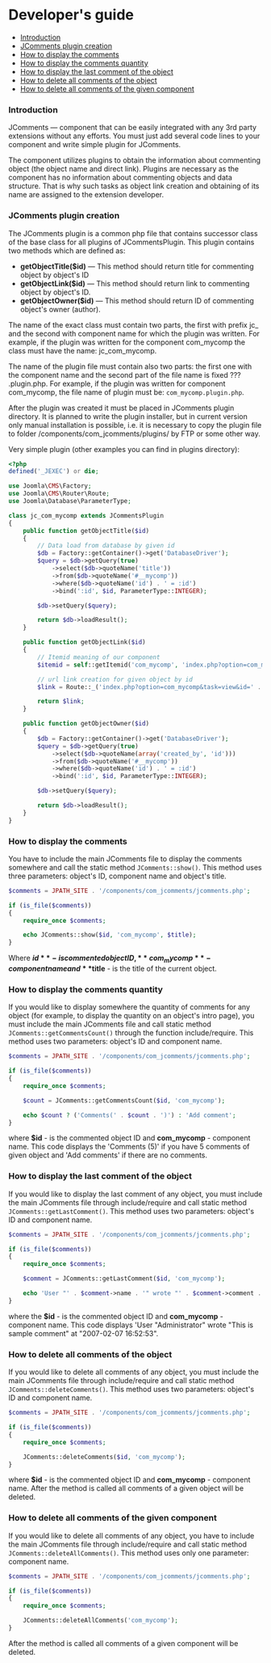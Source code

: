 # Developer's guide

- [Introduction](#introduction)
- [JComments plugin creation](#jcomments-plugin-creation)
- [How to display the comments](#how-to-display-the-comments)
- [How to display the comments quantity](#how-to-display-the-comments-quantity)
- [How to display the last comment of the object](#how-to-display-the-last-comment-of-the-object)
- [How to delete all comments of the object](#how-to-delete-all-comments-of-the-object)
- [How to delete all comments of the given component](#how-to-delete-all-comments-of-the-given-component)

### Introduction

JComments — component that can be easily integrated with any 3rd party extensions without any efforts. You must just add several code lines to your component and write simple plugin for JComments.

The component utilizes plugins to obtain the information about commenting object (the object name and direct link). Plugins are necessary as the component has no information about commenting objects and data structure. That is why such tasks as object link creation and obtaining of its name are assigned to the extension developer.

### JComments plugin creation

The JComments plugin is a common php file that contains successor class of the base class for all plugins of JCommentsPlugin. This plugin contains two methods which are defined as:

* **getObjectTitle($id)** — This method should return title for commenting object by object's ID
* **getObjectLink($id)** — This method should return link to commenting object by object's ID.
* **getObjectOwner($id)** — This method should return ID of commenting object's owner (author).

The name of the exact class must contain two parts, the first with prefix jc_ and the second with component name for which the plugin was written. For example, if the plugin was written for the component com_mycomp the class must have the name: jc_com_mycomp.

The name of the plugin file must contain also two parts: the first one with the component name and the second part of the file name is fixed ??? .plugin.php. For example, if the plugin was written for component com_mycomp, the file name of plugin must be: `com_mycomp.plugin.php`.

After the plugin was created it must be placed in JComments plugin directory. It is planned to write the plugin installer, but in current version only manual installation is possible, i.e. it is necessary to copy the plugin file to folder /components/com_jcomments/plugins/ by FTP or some other way.

Very simple plugin (other examples you can find in plugins directory):

```php
<?php
defined('_JEXEC') or die;

use Joomla\CMS\Factory;
use Joomla\CMS\Router\Route;
use Joomla\Database\ParameterType;

class jc_com_mycomp extends JCommentsPlugin
{
	public function getObjectTitle($id)
	{
		// Data load from database by given id
		$db = Factory::getContainer()->get('DatabaseDriver');
		$query = $db->getQuery(true)
			->select($db->quoteName('title'))
			->from($db->quoteName('#__mycomp'))
			->where($db->quoteName('id') . ' = :id')
			->bind(':id', $id, ParameterType::INTEGER);

		$db->setQuery($query);

		return $db->loadResult();
	}

	public function getObjectLink($id)
	{
		// Itemid meaning of our component
		$itemid = self::getItemid('com_mycomp', 'index.php?option=com_mycomp');

		// url link creation for given object by id
		$link = Route::_('index.php?option=com_mycomp&task=view&id=' . $id . '&Itemid=' . $itemid);

		return $link;
	}

	public function getObjectOwner($id)
	{
		$db = Factory::getContainer()->get('DatabaseDriver');
		$query = $db->getQuery(true)
			->select($db->quoteName(array('created_by', 'id')))
			->from($db->quoteName('#__mycomp'))
			->where($db->quoteName('id') . ' = :id')
			->bind(':id', $id, ParameterType::INTEGER);

		$db->setQuery($query);

		return $db->loadResult();
	}
}
```

### How to display the comments

You have to include the main JComments file to display the comments somewhere and call the static method `JComments::show()`. This method uses three parameters: object's ID, component name and object's title.

```php
$comments = JPATH_SITE . '/components/com_jcomments/jcomments.php';

if (is_file($comments))
{
    require_once $comments;

	echo JComments::show($id, 'com_mycomp', $title);
}
```

Where **$id** - is commented object ID, **com_mycomp** - component name and **$title** - is the title of the current object.

### How to display the comments quantity

If you would like to display somewhere the quantity of comments for any object (for example, to display the quantity on an object's intro page), you must include the main JComments file and call static method `JComments::getCommentsCount()` through the function include/require. This method uses two parameters: object's ID and component name.

```php
$comments = JPATH_SITE . '/components/com_jcomments/jcomments.php';

if (is_file($comments))
{
    require_once $comments;

	$count = JComments::getCommentsCount($id, 'com_mycomp');

	echo $count ? ('Comments(' . $count . ')') : 'Add comment';
}
```

where **$id** - is the commented object ID and **com_mycomp** - component name. This code displays the 'Comments (5)' if you have 5 comments of given object and 'Add comments' if there are no comments.

### How to display the last comment of the object

If you would like to display the last comment of any object, you must include the main JComments file through include/require and call static method `JComments::getLastComment()`. This method uses two parameters: object's ID and component name.

```php
$comments = JPATH_SITE . '/components/com_jcomments/jcomments.php';

if (is_file($comments))
{
    require_once $comments;

	$comment = JComments::getLastComment($id, 'com_mycomp');

	echo 'User "' . $comment->name . '" wrote "' . $comment->comment . '" (' . $comment->date . ')';
}
```

where the **$id** - is the commented object ID and **com_mycomp** - component name. This code displays 'User "Administrator" wrote "This is sample comment" at "2007-02-07 16:52:53".

### How to delete all comments of the object

If you would like to delete all comments of any object, you must include the main JComments file through include/require and call static method `JComments::deleteComments()`. This method uses two parameters: object's ID and component name.

```php
$comments = JPATH_SITE . '/components/com_jcomments/jcomments.php';

if (is_file($comments))
{
    require_once $comments;

	JComments::deleteComments($id, 'com_mycomp');
}
```

where **$id** - is the commented object ID and **com_mycomp** - component name. After the method is called all comments of a given object will be deleted.

### How to delete all comments of the given component

If you would like to delete all comments of any object, you have to include the main JComments file through include/require and call static method `JComments::deleteAllComments()`. This method uses only one parameter: component name.

```php
$comments = JPATH_SITE . '/components/com_jcomments/jcomments.php';

if (is_file($comments))
{
    require_once $comments;

	JComments::deleteAllComments('com_mycomp');
}
```

After the method is called all comments of a given component will be deleted.

